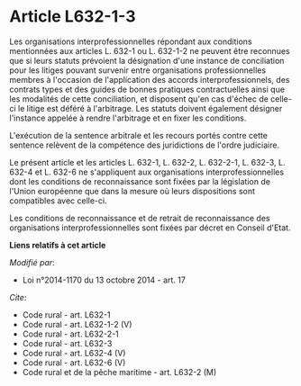 # Article L632-1-3

Les organisations interprofessionnelles répondant aux conditions mentionnées aux articles L. 632-1 ou L. 632-1-2 ne peuvent
être reconnues que si leurs statuts prévoient la désignation d'une instance de conciliation pour les litiges pouvant survenir
entre organisations professionnelles membres à l'occasion de l'application des accords interprofessionnels, des contrats
types et des guides de bonnes pratiques contractuelles ainsi que les modalités de cette conciliation, et disposent qu'en cas
d'échec de celle-ci le litige est déféré à l'arbitrage. Les statuts doivent également désigner l'instance appelée à rendre
l'arbitrage et en fixer les conditions. 

L'exécution de la sentence arbitrale et les recours portés contre cette sentence relèvent de la compétence des juridictions
de l'ordre judiciaire. 

Le présent article et les articles L. 632-1, L. 632-2, L. 632-2-1, L. 632-3, L. 632-4 et L. 632-6 ne s'appliquent aux
organisations interprofessionnelles dont les conditions de reconnaissance sont fixées par la législation de l'Union
européenne que dans la mesure où leurs dispositions sont compatibles avec celle-ci. 

Les conditions de reconnaissance et de retrait de reconnaissance des organisations interprofessionnelles sont fixées par
décret en Conseil d'Etat.

**Liens relatifs à cet article**

_Modifié par_:

  - Loi n°2014-1170 du 13 octobre 2014 - art. 17

_Cite_:

  - Code rural - art. L632-1
  - Code rural - art. L632-1-2 (V)
  - Code rural - art. L632-2-1
  - Code rural - art. L632-3
  - Code rural - art. L632-4 (V)
  - Code rural - art. L632-6 (V)
  - Code rural et de la pêche maritime - art. L632-2 (M)
